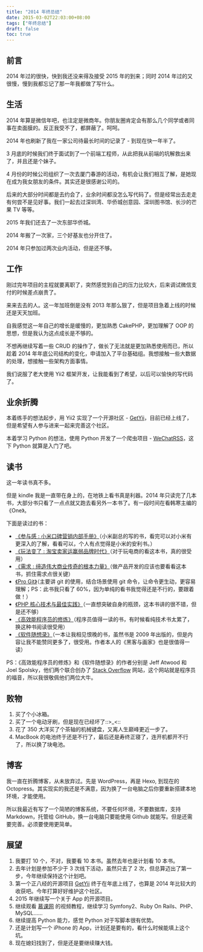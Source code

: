 ```yaml
---
title: "2014 年终总结"
date: 2015-03-02T22:03:00+08:00
tags: ["年终总结"] 
draft: false
toc: true
---
```


## 前言

2014 年过的很快，快到我还没来得及接受 2015 年的到来；同时 2014 年过的又很慢，慢到我都忘记了那一年我都做了写什么。


## 生活

2014 年算是微信年吧，也注定是微商年。你朋友圈肯定会有那么几个同学或者同事在卖面膜的。反正我受不了，都屏蔽了。呵呵。

2014 年也刷新了我在一家公司待最长时间的记录了 - 到现在快一年半了。

3 月底的时候我们终于面试到了一个前端工程师，从此把我从前端的坑解救出来了，并且还是个妹子。

4 月份的时候公司组织了一次去厦门春游的活动，有机会让我们相互了解，是她现在成为我女朋友的条件。其实还是很感谢公司的。

后来的大部分时间都是去约会了，业余时间都没怎么写代码了。但是经常出去走走有何尝不是见好事。我们一起去过深圳湾、华侨城创意园、深圳图书馆、长沙的芒果 TV 等等。

2015 年我们还去了一次东部华侨城。

2014 年搬了一次家，三个好基友也分开住了。

2014 年只参加过两次业内活动，但是还不够。


## 工作

刚过完年项目的主程就要离职了，突然感觉到自己的压力比较大，后来调试微信支付的时候差点崩贵了。

来来去去的人。这一年加班倒是没有 2013 年那么狠了，但是项目急着上线的时候还是天天加班。

自我感觉这一年自己的增长是缓慢的，更加熟悉 CakePHP，更加理解了 OOP 的思想，但是我认为这点成长是不够的。

不想再继续写着一些 CRUD 的操作了，做长了无法就是更加熟悉使用而已，所以趁着 2014 年年底公司结构的变化，申请加入了平台基础组。我想接触一些大数据的处理，想接触一些架构方面事情。

我们说服了老大使用 Yii2 框架开发，让我能看到了希望，以后可以愉快的写代码了。

<!--more-->

## 业余折腾

本着练手的想法起步，用 Yii2 实现了一个开源社区 - [GetYii](https://github.com/iiYii/getyii)，目前已经上线了，但是希望有人参与进来一起来完善这个社区。

本着学习 Python 的想法，使用 Python 开发了一个爬虫项目 - [WeChatRSS](https://github.com/forecho/WeChatRSS)，这下 Python 就算是入门了吧。


## 读书

这一年读书真不多。

但是 kindle 我是一直带在身上的，在地铁上看书真是利器。2014 年只读完了几本书，大部分书只看了一点点就又跑去看另外一本书了。有一段时间在看韩寒主编的《One》。

下面是读过的书：

- [《参与感 : 小米口碑营销内部手册》](http://book.douban.com/subject/25942507/)（小米副总的写的书，看完可以对小米有更深入的了解，看看可以，个人有点觉得是小米的安利书。）
- [《玩法变了 : 淘宝卖家运赢弱品牌时代》](http://book.douban.com/subject/6999354/)（对于玩电商的看这本书，真的很受用）
- [《需求 : 缔造伟大商业传奇的根本力量》](http://book.douban.com/subject/22229485/)（做产品开发的应该也要看看这本书，抓住需求点很关键）
- [《Pro Git》](http://book.douban.com/subject/26208470/)（主要讲 git 的使用，结合场景使用 git 命令，让命令更生动，更容易理解；PS：此书我只看了 60%，因为单纯的看书我觉得还是不行的，要跟着做！）
- [《PHP 核心技术与最佳实践》](http://book.douban.com/subject/20370984/)（一直想突破自身的瓶颈，这本书讲的很不错，但是还不够）
- [《高效能程序员的修炼》](http://book.douban.com/subject/24868904/)（程序员值得一读的书，有时候看纯技术书太累了，换这种书阅读很受用）
- [《软件随想录》](http://book.douban.com/subject/4163938/)（一本让我相见恨晚的书，虽然书是 2009 年出版的，但是内容让我不能赞同更多了，很受用。作者本人的《黑客与画家》也是很值得一读）

PS：《高效能程序员的修炼》和《软件随想录》的作者分别是 Jeff Atwood 和 Joel Spolsky，他们两个联合创办了 [Stack Overflow](http://stackoverflow.com) 网站，这个网站就是程序员的福音，所以我很敬佩他们两位大牛。


## 败物

1. 买了个小冰箱。
2. 买了一个电动牙刷，但是现在已经坏了::>_<::
3. 花了 350 大洋买了个茶轴的机械键盘，又离人生巅峰更近一步了。
4. MacBook 的电池终于还是不行了，最后还是寿终正寝了，连开机都开不行了，所以换了块电池。


## 博客

我一直在折腾博客，从未放弃过。先是 WordPress，再是 Hexo, 到现在的 Octopress。其实现实的我还是不满意，因为换了一台电脑之后你要重新搭建本地环境，才能使用。

所以我最近有写了一个简陋的博客系统，不要任何环境，不要数据库，支持 Markdown，托管给 GitHub，换一台电脑只要能使用 Github 就能写。但是还需要完善。必须要使用更简单。


## 展望

1. 我要打 10 个，不对，我要看 10 本书。虽然去年也是计划看 10 本书。
2. 去年计划是参加不少于 3 次线下活动，虽然只去了 2 次，但总算迈出了第一步，今年继续保持这个计划吧。
3. 第一个正八经的开源项目 [GetYii](https://github.com/iiYii/getyii) 终于在年底上线了，也算是 2014 年比较大的收获吧。今年打算好好维护这个社区。
3. 2015 年继续写一个关于 App 的开源项目。
4. 继续观看 [慕课网](http://www.imooc.com) 的视频教程，继续学习 Symfony2、Ruby On Rails、PHP、MySQL……
4. 继续提高 Python 能力，感觉 Python 对于写脚本很有优势。
5. 还是计划写一个 iPhone 的 App，计划还是要有的，看什么时候能填上这个坑。
2. 现在媳妇找到了，但是还是要继续赚大钱。

